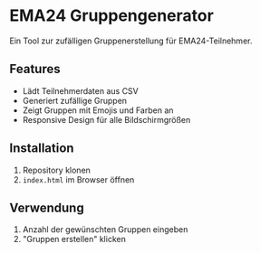 # EMA24 Gruppengenerator

Ein Tool zur zufälligen Gruppenerstellung für EMA24-Teilnehmer.

## Features
- Lädt Teilnehmerdaten aus CSV
- Generiert zufällige Gruppen
- Zeigt Gruppen mit Emojis und Farben an
- Responsive Design für alle Bildschirmgrößen

## Installation
1. Repository klonen
2. `index.html` im Browser öffnen

## Verwendung
1. Anzahl der gewünschten Gruppen eingeben
2. "Gruppen erstellen" klicken